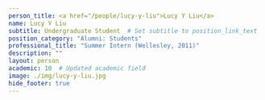 ```yaml
---
person_title: <a href="/people/lucy-y-liu">Lucy Y Liu</a>
name: Lucy Y Liu
subtitle: Undergraduate Student  # Set subtitle to position_link_text
position_category: "Alumni: Students"
professional_title: "Summer Intern (Wellesley, 2011)"
description: ""
layout: person
academic: 10  # Updated academic field
image: ./img/lucy-y-liu.jpg
hide_footer: true
---
```


